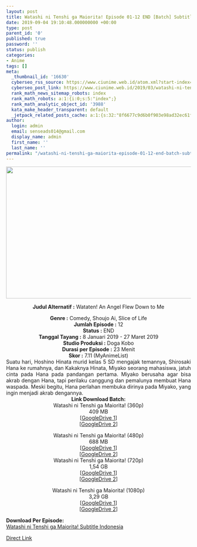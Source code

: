 ```yaml
---
layout: post
title: Watashi ni Tenshi ga Maiorita! Episode 01-12 END [Batch] Subtitle Indonesia
date: 2019-09-04 19:10:48.000000000 +00:00
type: post
parent_id: '0'
published: true
password: ''
status: publish
categories:
- Anime
tags: []
meta:
  _thumbnail_id: '16630'
  cyberseo_rss_source: https://www.ciunime.web.id/atom.xml?start-index=3751&max-results=150
  cyberseo_post_link: https://www.ciunime.web.id/2019/03/watashi-ni-tenshi-ga-maiorita-episode.html
  rank_math_news_sitemap_robots: index
  rank_math_robots: a:1:{i:0;s:5:"index";}
  rank_math_analytic_object_id: '3988'
  kata_make_header_transparent: default
  _jetpack_related_posts_cache: a:1:{s:32:"8f6677c9d6b0f903e98ad32ec61f8deb";a:2:{s:7:"expires";i:1645972246;s:7:"payload";a:0:{}}}
author:
  login: admin
  email: senseads014@gmail.com
  display_name: admin
  first_name: ''
  last_name: ''
permalink: "/watashi-ni-tenshi-ga-maiorita-episode-01-12-end-batch-subtitle-indonesia/"
---
```

<div style="text-align: center;">
<div style="text-align: left;">
<div class="separator" style="clear: both; text-align: center;"><img border="0" data-original-height="720" data-original-width="1280" height="360" src="{{ site.baseurl }}/assets/2019/09/Watashi%2Bni%2BTenshi%2Bga%2BMaiorita%2521.jpg" width="640" /></div>
<p></div>
<p><b>Judul</b><b><b> Alternatif</b> :</b> Wataten! An Angel Flew Down to Me</div>
<div style="text-align: center;"><b><b>Genre :</b></b>&nbsp;Comedy, Shoujo Ai, Slice of Life</div>
<div style="text-align: center;"><b>Jumlah Episode :</b> 12<br /><b>Status :</b> END<br /><b>Tanggal Tayang :</b> 8 Januari 2019 - 27 Maret 2019<br /><b>Studio Produksi :</b> Doga Kobo<br /><b>Durasi per Episode :</b> 23 Menit</div>
<div style="text-align: center;"><b>Skor :</b> 7.11 (MyAnimeList)</div>
<div style="text-align: center;"></div>
<div style="text-align: justify;">Suatu hari, Hoshino Hinata murid kelas 5 SD mengajak temannya, Shirosaki Hana ke rumahnya, dan Kakaknya Hinata, Miyako seorang mahasiswa, jatuh cinta pada Hana pada pandangan pertama. Miyako berusaha agar bisa akrab dengan Hana, tapi perilaku canggung dan pemalunya membuat Hana waspada. Meski begitu, Hana perlahan membuka dirinya pada Miyako, yang ingin menjadi akrab dengannya.</div>
<div style="text-align: justify;"></div>
<div style="text-align: justify;"></div>
<div style="text-align: center;"><b>Link Download Batch:</b></div>
<div style="text-align: center;">
<div style="text-align: center;">Watashi ni Tenshi ga Maiorita! (360p)</div>
<div style="text-align: center;">409 MB<br />[<a href="https://drive.google.com/file/d/1N5RyYXLDadx5kmQJSAnsRkmkGW-WsgHm/view" target="_blank" rel="noopener">GoogleDrive 1</a>]<br />[<a href="https://drive.google.com/file/d/1xerMNYCs0xRGYK1mLRXJnhe-BzuYoK0u/view" target="_blank" rel="noopener">GoogleDrive 2</a>]</p>
</div>
</div>
<div style="text-align: center;">Watashi ni Tenshi ga Maiorita! (480p)</div>
<div style="text-align: center;">688 MB</div>
<div style="text-align: center;">[<a href="https://drive.google.com/file/d/1rENcS_lwxfTp6U3v4ysPd1cM57H0nX-A/view" target="_blank" rel="noopener">GoogleDrive 1</a>]<br />[<a href="https://drive.google.com/file/d/1X2cKk6xP3AuQcF5xXxGPoDvu9QD4easb/view" target="_blank" rel="noopener">GoogleDrive 2</a>]</div>
<div style="text-align: center;"></div>
<div style="text-align: center;">Watashi ni Tenshi ga Maiorita! (720p)<br />1,54 GB</div>
<div style="text-align: center;">[<a href="https://drive.google.com/file/d/1dS-UPz2Wrw9RA8jpqeyF7MEntNbbcSr9/view" target="_blank" rel="noopener">GoogleDrive 1</a>]<br />[<a href="https://drive.google.com/file/d/1JeIcYmiMEXBSRiAjpniJrffDGsmln4_v/view" target="_blank" rel="noopener">GoogleDrive 2</a>]</p>
<p>Watashi ni Tenshi ga Maiorita! (1080p)<br />3,29 GB<br />[<a href="https://drive.google.com/file/d/1LRqiIEww2MOoLaH5-Z9o2bICkpbqsCQq/view" target="_blank" rel="noopener">GoogleDrive 1</a>]<br />[<a href="https://drive.google.com/file/d/1dQaIV76s3GrP_qXelsJ3lygwBo6_b3YV/view" target="_blank" rel="noopener">GoogleDrive 2</a>]</p>
<div style="text-align: left;"><b>Download Per Episode:</b></div>
<div style="text-align: left;"></div>
<div style="text-align: left;"><a href="https://www.ciunime.com/2019/02/watashi-ni-tenshi-ga-maiorita-subtitle.html" target="_blank" rel="noopener">Watashi ni Tenshi ga Maiorita! Subtitle Indonesia</a></p>
</div>
</div>
<link rel="stylesheet" href="https://cdnjs.cloudflare.com/ajax/libs/font-awesome/4.7.0/css/font-awesome.min.css" />
<div class="divbtn"> <a href="https://handymansurrender.com/fihup8buzv?key=94550f7ce39444073321dde3b8782f97" class="btn"><i class="fa fa-download"></i> Direct Link</a> </div>
